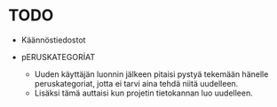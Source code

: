 # TODO

* Käännöstiedostot

* pERUSKATEGORİAT
    - Uuden käyttäjän luonnin jälkeen pitaisi pystyä tekemään hänelle
    peruskategoriat, jotta ei tarvi aina tehdä niitä uudelleen.
    - Lisäksi tämä auttaisi kun projetin tietokannan luo uudelleen.
